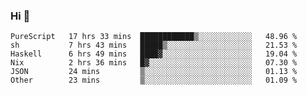 ### Hi 👋

<!--START_SECTION:waka-->

```text
PureScript   17 hrs 33 mins  ████████████▒░░░░░░░░░░░░   48.96 %
sh           7 hrs 43 mins   █████▒░░░░░░░░░░░░░░░░░░░   21.53 %
Haskell      6 hrs 49 mins   ████▓░░░░░░░░░░░░░░░░░░░░   19.04 %
Nix          2 hrs 36 mins   █▓░░░░░░░░░░░░░░░░░░░░░░░   07.30 %
JSON         24 mins         ▒░░░░░░░░░░░░░░░░░░░░░░░░   01.13 %
Other        23 mins         ▒░░░░░░░░░░░░░░░░░░░░░░░░   01.09 %
```

<!--END_SECTION:waka-->
